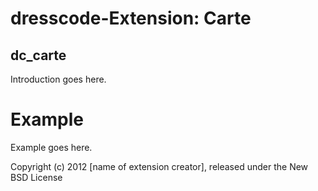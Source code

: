 # dresscode-Extension: Carte

## dc_carte

Introduction goes here.


Example
=======

Example goes here.


Copyright (c) 2012 [name of extension creator], released under the New BSD License
